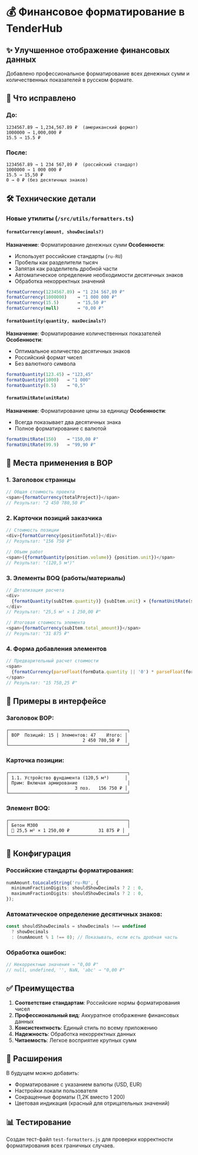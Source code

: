 # 💰 Финансовое форматирование в TenderHub

## ✨ Улучшенное отображение финансовых данных

Добавлено профессиональное форматирование всех денежных сумм и количественных показателей в русском формате.

## 🎯 Что исправлено

### До:
```
1234567.89 → 1,234,567.89 ₽  (американский формат)
1000000 → 1,000,000 ₽
15.5 → 15.5 ₽
```

### После:
```
1234567.89 → 1 234 567,89 ₽  (российский стандарт)
1000000 → 1 000 000 ₽
15.5 → 15,50 ₽
0 → 0 ₽ (без десятичных знаков)
```

## 🛠 Технические детали

### Новые утилиты (`/src/utils/formatters.ts`)

#### `formatCurrency(amount, showDecimals?)`
**Назначение**: Форматирование денежных сумм
**Особенности**:
- Использует российские стандарты (`ru-RU`)
- Пробелы как разделители тысяч
- Запятая как разделитель дробной части
- Автоматическое определение необходимости десятичных знаков
- Обработка некорректных значений

```typescript
formatCurrency(1234567.89) → "1 234 567,89 ₽"
formatCurrency(1000000)    → "1 000 000 ₽"
formatCurrency(15.5)       → "15,50 ₽"
formatCurrency(null)       → "0,00 ₽"
```

#### `formatQuantity(quantity, maxDecimals?)`
**Назначение**: Форматирование количественных показателей
**Особенности**:
- Оптимальное количество десятичных знаков
- Российский формат чисел
- Без валютного символа

```typescript
formatQuantity(123.45) → "123,45"
formatQuantity(1000)   → "1 000"
formatQuantity(0.5)    → "0,5"
```

#### `formatUnitRate(unitRate)`
**Назначение**: Форматирование цены за единицу
**Особенности**:
- Всегда показывает два десятичных знака
- Полное форматирование с валютой

```typescript
formatUnitRate(150)    → "150,00 ₽"
formatUnitRate(99.9)   → "99,90 ₽"
```

## 📍 Места применения в ВОР

### 1. **Заголовок страницы**
```typescript
// Общая стоимость проекта
<span>{formatCurrency(totalProject)}</span>
// Результат: "2 450 780,50 ₽"
```

### 2. **Карточки позиций заказчика**
```typescript
// Стоимость позиции
<div>{formatCurrency(positionTotal)}</div>
// Результат: "156 750 ₽"

// Объем работ
<span>({formatQuantity(position.volume)} {position.unit})</span>
// Результат: "(120,5 м³)"
```

### 3. **Элементы BOQ (работы/материалы)**
```typescript
// Детализация расчета
<div>
  {formatQuantity(subItem.quantity)} {subItem.unit} × {formatUnitRate(subItem.unit_rate)}
</div>
// Результат: "25,5 м² × 1 250,00 ₽"

// Итоговая стоимость элемента
<span>{formatCurrency(subItem.total_amount)}</span>
// Результат: "31 875 ₽"
```

### 4. **Форма добавления элементов**
```typescript
// Предварительный расчет стоимости
<span>
  {formatCurrency(parseFloat(formData.quantity || '0') * parseFloat(formData.price || '0'))}
</span>
// Результат: "15 750,25 ₽"
```

## 🎨 Примеры в интерфейсе

### Заголовок ВОР:
```
┌─────────────────────────────────────────────┐
│ ВОР  Позиций: 15 | Элементов: 47    Итого: │
│                            2 450 780,50 ₽  │
└─────────────────────────────────────────────┘
```

### Карточка позиции:
```
┌─────────────────────────────────────────────┐
│ 1.1. Устройство фундамента (120,5 м³)      │
│ Прим: Включая армирование                   │
│                         3 поз.   156 750 ₽ │
└─────────────────────────────────────────────┘
```

### Элемент BOQ:
```
┌─────────────────────────────────────────────┐
│ Бетон М300                                  │
│ 🔧 25,5 м² × 1 250,00 ₽           31 875 ₽ │
└─────────────────────────────────────────────┘
```

## 🔧 Конфигурация

### Российские стандарты форматирования:
```typescript
numAmount.toLocaleString('ru-RU', {
  minimumFractionDigits: shouldShowDecimals ? 2 : 0,
  maximumFractionDigits: shouldShowDecimals ? 2 : 0,
});
```

### Автоматическое определение десятичных знаков:
```typescript
const shouldShowDecimals = showDecimals !== undefined 
  ? showDecimals 
  : (numAmount % 1 !== 0); // Показывать, если есть дробная часть
```

### Обработка ошибок:
```typescript
// Некорректные значения → "0,00 ₽"
// null, undefined, '', NaN, 'abc' → "0,00 ₽"
```

## ✅ Преимущества

1. **Соответствие стандартам**: Российские нормы форматирования чисел
2. **Профессиональный вид**: Аккуратное отображение финансовых данных  
3. **Консистентность**: Единый стиль по всему приложению
4. **Надежность**: Обработка некорректных данных
5. **Читаемость**: Легкое восприятие крупных сумм

## 🚀 Расширения

В будущем можно добавить:
- Форматирование с указанием валюты (USD, EUR)
- Настройки локали пользователя
- Сокращенные форматы (1,2К вместо 1 200)
- Цветовая индикация (красный для отрицательных значений)

## 📊 Тестирование

Создан тест-файл `test-formatters.js` для проверки корректности форматирования всех граничных случаев.